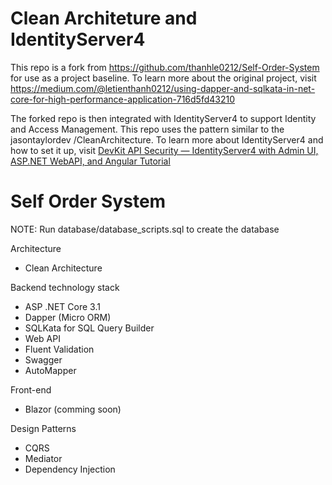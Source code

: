 # Clean Architeture and IdentityServer4

This repo is a fork from https://github.com/thanhle0212/Self-Order-System for use as a project baseline.  To learn more about the original project, visit https://medium.com/@letienthanh0212/using-dapper-and-sqlkata-in-net-core-for-high-performance-application-716d5fd43210

The forked repo is then integrated with IdentityServer4 to support Identity and Access Management.  This repo uses the pattern similar to the jasontaylordev
/CleanArchitecture.  To learn more about IdentityServer4 and how to set it up, visit [DevKit API Security — IdentityServer4 with Admin UI, ASP.NET WebAPI, and Angular Tutorial](https://medium.com/scrum-and-coke/devkit-webapi-security-d7a45e34a5cd?source=friends_link&sk=d995ee034b01e79077b77925e5bae1b2) 

# Self Order System

NOTE: Run database/database_scripts.sql to create the database

Architecture
- Clean Architecture

Backend technology stack
- ASP .NET Core 3.1
- Dapper (Micro ORM)
- SQLKata for SQL Query Builder
- Web API
- Fluent Validation
- Swagger
- AutoMapper

Front-end 
- Blazor (comming soon)

Design Patterns
- CQRS
- Mediator
- Dependency Injection
